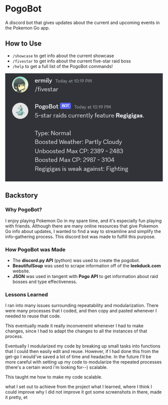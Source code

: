 # PogoBot
A discord bot that gives updates about the current and upcoming events in the Pokemon Go app.

## How to Use
- `/showcase` to get info about the current showcase
- `/fivestar` to get info about the current five-star raid boss
- `/help` to get a full list of the PogoBot commands!

![Example of the PogoBot at work. /fivestar was called and PogoBot responded.](images/bot-example.png)

## Backstory

### Why PogoBot?
I enjoy playing Pokemon Go in my spare time, and it's especially fun playing with friends. Although there are many online resources
that give Pokemon Go info about updates, I wanted to find a way to streamline and simplify the info-gathering process. This discord bot was made
to fulfill this purpose. 

### How PogoBot was Made
- The **discord.py API** (python) was used to create the pogobot.
- **BeautifulSoup** was used to scrape information off of the **leekduck.com** website.
- **JSON** was used in tangent with **Pogo API** to get information about raid bosses and type effectiveness.

### Lessons Learned
I ran into many issues surrounding repeatability and modularization.
There were many processes that I coded, and then copy and pasted whenever I needed to reuse that code.

This eventually made it really inconveneint whenever I had to make changes, since I had
to adapt the changes to all the instances of that process. 

Eventually I modularized my code by breaking up small tasks into functions 
that I could then easily edit and reuse. However, if I had done this from the get-go
I would've saved a lot of time and headache. In the future I'll be more careful with
setting up my code to modularize the repeated processes 
(there's a certain word i'm looking for--) scalable. 

This taught me how to make my code scalable.

  what I set out to achieve from the project
  what I learned, where I think I could improve
  why I did not improve it
  got some screenshots in there, made it pretty, et
